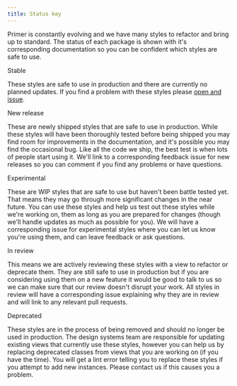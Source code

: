 ```yaml
---
title: Status key
---
```


<p class="f3-light">Primer is constantly evolving and we have many styles to refactor and bring up to standard. The status of each package is shown with it's corresponding documentation so you can be confident which styles are safe to use.</p>

<span id="stable" class="state bg-green f5 mt-4">Stable</span>

These styles are safe to use in production and there are currently no planned updates. If you find a problem with these styles please [open and issue](https://github.com/github/design-systems/issues).

<span id="new-release" class="State bg-green f5 mt-4">New release</span>

These are newly shipped styles that are safe to use in production. While these styles will have been thoroughly tested before being shipped you may find room for improvements in the documentation, and it's possible you may find the occasional bug. Like all the code we ship, the best test is when lots of people start using it. We'll link to a corresponding feedback issue for new releases so you can comment if you find any problems or have questions.

<span id="experimental" class="State bg-yellow text-gray-dark f5 mt-4">Experimental</span>

These are WIP styles that are safe to use but haven't been battle tested yet. That means they may go through more significant changes in the near future. You can use these styles and help us test out these styles while we're working on, them as long as you are prepared for changes (though we'll handle updates as much as possible for you). We will have a corresponding issue for experimental styles where you can let us know you're using them, and can leave feedback or ask questions.

<span id="in-review" class="state bg-yellow text-gray-dark f5 mt-4">In review</span>

This means we are actively reviewing these styles with a view to refactor or deprecate them. They are still safe to use in production but if you are considering using them on a new feature it would be good to talk to us so we can make sure that our review doesn't disrupt your work. All styles in review will have a corresponding issue explaining why they are in review and will link to any relevant pull requests.


<span id="deprecated" class="State bg-red f5 mt-4">Deprecated</span>

These styles are in the process of being removed and should no longer be used in production. The design systems team are responsible for updating existing views that currently use these styles, however you can help us by replacing deprecated classes from views that you are working on (if you have the time). You will get a lint error telling you to replace these styles if you attempt to add new instances. Please contact us if this causes you a problem.
